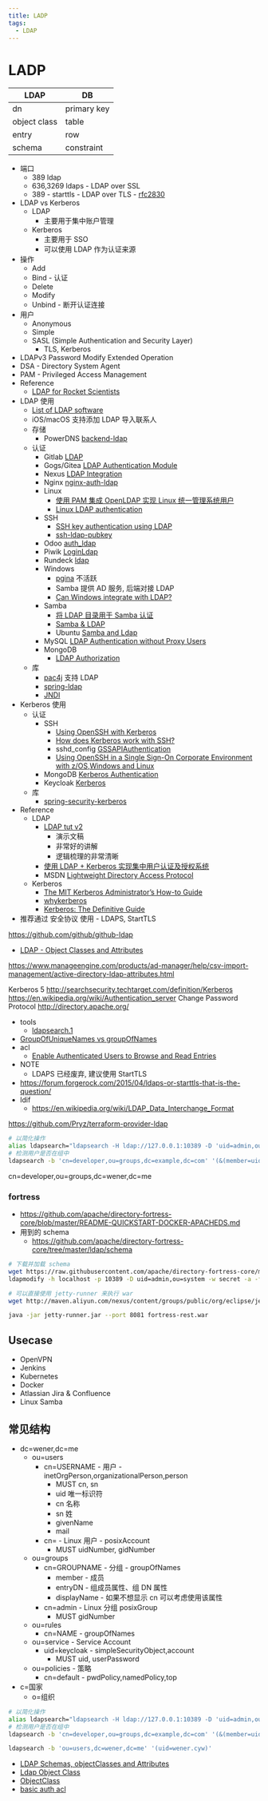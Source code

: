 ```yaml
---
title: LADP
tags:
  - LDAP
---
```


# LADP

| LDAP         | DB          |
| ------------ | ----------- |
| dn           | primary key |
| object class | table       |
| entry        | row         |
| schema       | constraint  |

- 端口
  - 389 ldap
  - 636,3269 ldaps - LDAP over SSL
  - 389 - starttls - LDAP over TLS - [rfc2830](https://www.rfc-editor.org/rfc/rfc2830)
- LDAP vs Kerberos
  - LDAP
    - 主要用于集中账户管理
  - Kerberos
    - 主要用于 SSO
    - 可以使用 LDAP 作为认证来源
- 操作
  - Add
  - Bind - 认证
  - Delete
  - Modify
  - Unbind - 断开认证连接
- 用户
  - Anonymous
  - Simple
  - SASL (Simple Authentication and Security Layer)
    - TLS, Kerberos
- LDAPv3 Password Modify Extended Operation
- DSA - Directory System Agent
- PAM - Privileged Access Management
- Reference
  - [LDAP for Rocket Scientists](http://www.zytrax.com/books/ldap/)
- LDAP 使用
  - [List of LDAP software](https://en.wikipedia.org/wiki/List_of_LDAP_software)
  - iOS/macOS 支持添加 LDAP 导入联系人
  - 存储
    - PowerDNS [backend-ldap](https://doc.powerdns.com/md/authoritative/backend-ldap/)
  - 认证
    - Gitlab [LDAP](https://docs.gitlab.com/ce/administration/auth/ldap.html)
    - Gogs/Gitea [LDAP Authentication Module](https://github.com/go-gitea/gitea/tree/master/modules/auth/ldap)
    - Nexus [LDAP Integration](https://books.sonatype.com/nexus-book/reference/ldap.html)
    - Nginx [nginx-auth-ldap](https://github.com/kvspb/nginx-auth-ldap)
    - Linux
      - [使用 PAM 集成 OpenLDAP 实现 Linux 统一管理系统用户](https://www.ibm.com/developerworks/cn/linux/1406_liulz_pamopenldap/)
      - [Linux LDAP authentication](https://www.s3it.uzh.ch/use/2014-11-04.linux-ldap-auth/slides.pdf)
    - SSH
      - [SSH key authentication using LDAP](https://serverfault.com/questions/653792)
      - [ssh-ldap-pubkey](https://github.com/jirutka/ssh-ldap-pubkey)
    - Odoo [auth_ldap](https://www.odoo.com/apps/modules/online/auth_ldap/)
    - Piwik [LoginLdap](https://plugins.piwik.org/LoginLdap)
    - Rundeck [ldap](http://rundeck.org/2.5.1/administration/authenticating-users.html#ldap)
    - Windows
      - [pgina](http://pgina.org/) 不活跃
      - Samba 提供 AD 服务, 后端对接 LDAP
      - [Can Windows integrate with LDAP?](https://serverfault.com/q/2769/190601)
    - Samba
      - [将 LDAP 目录用于 Samba 认证](https://www.ibm.com/developerworks/cn/education/linux/smb-ldap/smb-ldap.html)
      - [Samba & LDAP](https://wiki.samba.org/index.php/Samba_&_LDAP)
      - Ubuntu [Samba and Ldap](https://help.ubuntu.com/lts/serverguide/samba-ldap.html)
    - MySQL [LDAP Authentication without Proxy Users](https://dev.mysql.com/doc/mysql-security-excerpt/5.6/en/pam-authentication-ldap-without-proxy.html)
    - MongoDB
      - [LDAP Authorization](https://docs.mongodb.com/manual/core/security-ldap-external/)
  - 库
    - [pac4j](https://github.com/pac4j/pac4j) 支持 LDAP
    - [spring-ldap](http://projects.spring.io/spring-ldap/)
    - [JNDI](https://en.wikipedia.org/wiki/Java_Naming_and_Directory_Interface)
- Kerberos 使用
  - 认证
    - SSH
      - [Using OpenSSH with Kerberos](https://www.ibm.com/support/knowledgecenter/en/ssw_aix_61/com.ibm.aix.security/using_openssh_with_kerberosv5.htm)
      - [How does Kerberos work with SSH?](https://serverfault.com/q/329901/190601)
      - sshd_config [GSSAPIAuthentication](http://man.openbsd.org/sshd_config#GSSAPIAuthentication)
      - [Using OpenSSH in a Single Sign-On Corporate Environment with z/OS,Windows and Linux](https://dovetail.com/docs/ssh/kerberos_sso.pdf)
    - MongoDB [Kerberos Authentication](https://docs.mongodb.com/manual/core/kerberos/)
    - Keycloak [Kerberos](https://keycloak.gitbooks.io/server-adminstration-guide/content/topics/authentication/kerberos.html)
  - 库
    - [spring-security-kerberos](http://projects.spring.io/spring-security-kerberos/)
- Reference
  - LDAP
    - [LDAP tut v2](http://quark.humbug.org.au/publications/ldap/ldap_tut_v2.pdf)
      - 演示文稿
      - 非常好的讲解
      - 逻辑梳理的非常清晰
    - [使用 LDAP + Kerberos 实现集中用户认证及授权系统](http://blog.clanzx.net/2013/09/27/ldap-kerberos.html)
    - MSDN [Lightweight Directory Access Protocol](<https://msdn.microsoft.com/en-us/library/aa367008(v=vs.85).aspx>)
  - Kerberos
    - [The MIT Kerberos Administrator’s How-to Guide](http://www.kerberos.org/software/adminkerberos.pdf)
    - [whykerberos](http://www.kerberos.org/software/whykerberos.pdf)
    - [Kerberos: The Definitive Guide](https://doc.lagout.org/network/Kerberos%20The%20Definitive%20Guide%202003.pdf)
- 推荐通过 安全协议 使用 - LDAPS, StartTLS

https://github.com/github/github-ldap

- [LDAP - Object Classes and Attributes](http://www.zytrax.com/books/ldap/ape/)

https://www.manageengine.com/products/ad-manager/help/csv-import-management/active-directory-ldap-attributes.html

Kerberos 5
http://searchsecurity.techtarget.com/definition/Kerberos
https://en.wikipedia.org/wiki/Authentication_server
Change Password Protocol
http://directory.apache.org/

- tools
  - [ldapsearch.1](https://linux.die.net/man/1/ldapsearch)
- [GroupOfUniqueNames vs groupOfNames](http://ldapwiki.com/wiki/GroupOfUniqueNames%20vs%20groupOfNames)
- acl
  - [Enable Authenticated Users to Browse and Read Entries](http://directory.apache.org/apacheds/advanced-ug/4.2.7.1-enable-authenticated-users-to-browse-and-read-entries.html)
- NOTE
  - LDAPS 已经废弃, 建议使用 StartTLS
- https://forum.forgerock.com/2015/04/ldaps-or-starttls-that-is-the-question/
- ldif
  - https://en.wikipedia.org/wiki/LDAP_Data_Interchange_Format

https://github.com/Pryz/terraform-provider-ldap

```bash
# 以简化操作
alias ldapsearch="ldapsearch -H ldap://127.0.0.1:10389 -D 'uid=admin,ou=system' -w secret"
# 检测用户是否在组中
ldapsearch -b 'cn=developer,ou=groups,dc=example,dc=com' '(&(member=uid=wener,ou=users,dc=example,dc=com))'
```

cn=developer,ou=groups,dc=wener,dc=me

### fortress

- https://github.com/apache/directory-fortress-core/blob/master/README-QUICKSTART-DOCKER-APACHEDS.md
- 用到的 schema
  - https://github.com/apache/directory-fortress-core/tree/master/ldap/schema

```bash
# 下载并加载 schema
wget https://raw.githubusercontent.com/apache/directory-fortress-core/master/ldap/schema/apacheds-fortress.ldif
ldapmodify -h localhost -p 10389 -D uid=admin,ou=system -w secret -a -f apacheds-fortress.ldif

# 可以直接使用 jetty-runner 来执行 war
wget http://maven.aliyun.com/nexus/content/groups/public/org/eclipse/jetty/jetty-runner/9.4.6.v20170531/jetty-runner-9.4.6.v20170531.jar -O jetty-runner.jar

java -jar jetty-runner.jar --port 8081 fortress-rest.war
```

## Usecase

- OpenVPN
- Jenkins
- Kubernetes
- Docker
- Atlassian Jira & Confluence
- Linux Samba

## 常见结构

- dc=wener,dc=me
  - ou=users
    - cn=USERNAME - 用户 - inetOrgPerson,organizationalPerson,person
      - MUST cn, sn
      - uid 唯一标识符
      - cn 名称
      - sn 姓
      - givenName
      - mail
    - cn= - Linux 用户 - posixAccount
      - MUST uidNumber, gidNumber
  - ou=groups
    - cn=GROUPNAME - 分组 - groupOfNames
      - member - 成员
      - entryDN - 组成员属性、组 DN 属性
      - displayName - 如果不想显示 cn 可以考虑使用该属性
    - cn=admin - Linux 分组 posixGroup
      - MUST gidNumber
  - ou=rules
    - cn=NAME - groupOfNames
  - ou=service - Service Account
    - uid=keycloak - simpleSecurityObject,account
      - MUST uid, userPassword
  - ou=policies - 策略
    - cn=default - pwdPolicy,namedPolicy,top
- c=国家
  - o=组织

```bash
# 以简化操作
alias ldapsearch="ldapsearch -H ldap://127.0.0.1:10389 -D 'uid=admin,ou=system' -w admin"
# 检测用户是否在组中
ldapsearch -b 'cn=developer,ou=groups,dc=example,dc=com' '(&(member=uid=wener,ou=users,dc=example,dc=com))'

ldapsearch -b 'ou=users,dc=wener,dc=me' '(uid=wener.cyw)'
```

- [LDAP Schemas, objectClasses and Attributes](http://www.zytrax.com/books/ldap/ch3/)
- [Ldap Object Class](http://www.ldapexplorer.com/en/manual/107060000-ldap-object-classes.htm)
- [ObjectClass](https://ldapwiki.com/wiki/ObjectClass)
- [basic auth acl](https://directory.apache.org/apacheds/basic-ug/3.2-basic-authorization.html)
